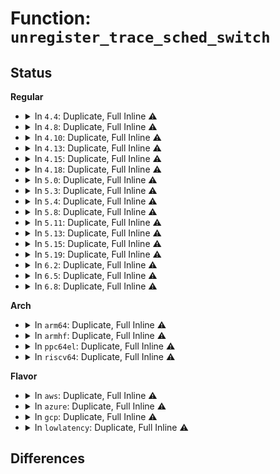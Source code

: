 # Function: <code>unregister_trace_sched_switch</code>

## Status
<b>Regular</b>
<ul>
<li>
<details>
<summary>In <code>4.4</code>: Duplicate, Full Inline ⚠️</summary>

**Collision:** Static Duplication

**Inline:** Full

**Transformation:** False

**Instances:**

```
In kernel/trace/ftrace.c (ffffffff81145b91)
Location: include/trace/events/sched.h:124
Inline: True
Inline callers:
  - kernel/trace/ftrace.c:unregister_ftrace_graph
```
```
In kernel/trace/trace_sched_switch.c (ffffffff81156739)
Location: include/trace/events/sched.h:124
Inline: True
Inline callers:
  - kernel/trace/trace_sched_switch.c:tracing_stop_cmdline_record
```
```
In kernel/trace/trace_sched_wakeup.c (ffffffff811579e0)
Location: include/trace/events/sched.h:124
Inline: True
Inline callers:
  - kernel/trace/trace_sched_wakeup.c:wakeup_tracer_reset
```
```
In kernel/trace/trace_events.c (ffffffff8115f069)
Location: include/trace/events/sched.h:124
Inline: True
Inline callers:
  - kernel/trace/trace_events.c:__ftrace_clear_event_pids
  - kernel/trace/trace_events.c:__ftrace_clear_event_pids
```
</details>
</li>
<li>
<details>
<summary>In <code>4.8</code>: Duplicate, Full Inline ⚠️</summary>

**Collision:** Static Duplication

**Inline:** Full

**Transformation:** False

**Instances:**

```
In kernel/trace/ftrace.c (ffffffff8114e3d0)
Location: include/trace/events/sched.h:124
Inline: True
Inline callers:
  - kernel/trace/ftrace.c:unregister_ftrace_graph
  - kernel/trace/ftrace.c:ftrace_pid_open
```
```
In kernel/trace/trace_sched_switch.c (ffffffff81160fa9)
Location: include/trace/events/sched.h:124
Inline: True
Inline callers:
  - kernel/trace/trace_sched_switch.c:tracing_stop_cmdline_record
```
```
In kernel/trace/trace_sched_wakeup.c (ffffffff81162260)
Location: include/trace/events/sched.h:124
Inline: True
Inline callers:
  - kernel/trace/trace_sched_wakeup.c:wakeup_tracer_reset
```
```
In kernel/trace/trace_events.c (ffffffff81169969)
Location: include/trace/events/sched.h:124
Inline: True
Inline callers:
  - kernel/trace/trace_events.c:__ftrace_clear_event_pids
  - kernel/trace/trace_events.c:__ftrace_clear_event_pids
```
</details>
</li>
<li>
<details>
<summary>In <code>4.10</code>: Duplicate, Full Inline ⚠️</summary>

**Collision:** Static Duplication

**Inline:** Full

**Transformation:** False

**Instances:**

```
In kernel/trace/ftrace.c (ffffffff81158310)
Location: include/trace/events/sched.h:124
Inline: True
Inline callers:
  - kernel/trace/ftrace.c:unregister_ftrace_graph
  - kernel/trace/ftrace.c:ftrace_pid_open
```
```
In kernel/trace/trace_sched_switch.c (ffffffff8116ba09)
Location: include/trace/events/sched.h:124
Inline: True
Inline callers:
  - kernel/trace/trace_sched_switch.c:tracing_stop_cmdline_record
```
```
In kernel/trace/trace_sched_wakeup.c (ffffffff8116cdc0)
Location: include/trace/events/sched.h:124
Inline: True
Inline callers:
  - kernel/trace/trace_sched_wakeup.c:wakeup_tracer_reset
```
```
In kernel/trace/trace_events.c (ffffffff81174e29)
Location: include/trace/events/sched.h:124
Inline: True
Inline callers:
  - kernel/trace/trace_events.c:__ftrace_clear_event_pids
  - kernel/trace/trace_events.c:__ftrace_clear_event_pids
```
</details>
</li>
<li>
<details>
<summary>In <code>4.13</code>: Duplicate, Full Inline ⚠️</summary>

**Collision:** Static Duplication

**Inline:** Full

**Transformation:** False

**Instances:**

```
In kernel/trace/ftrace.c (ffffffff8115b660)
Location: include/trace/events/sched.h:124
Inline: True
Inline callers:
  - kernel/trace/ftrace.c:unregister_ftrace_graph
  - kernel/trace/ftrace.c:clear_ftrace_pids
```
```
In kernel/trace/trace_sched_switch.c (ffffffff8116eaa1)
Location: include/trace/events/sched.h:124
Inline: True
Inline callers:
  - kernel/trace/trace_sched_switch.c:tracing_sched_unregister
```
```
In kernel/trace/trace_sched_wakeup.c (ffffffff8116fee0)
Location: include/trace/events/sched.h:124
Inline: True
Inline callers:
  - kernel/trace/trace_sched_wakeup.c:wakeup_tracer_reset
```
```
In kernel/trace/trace_events.c (ffffffff81177a79)
Location: include/trace/events/sched.h:124
Inline: True
Inline callers:
  - kernel/trace/trace_events.c:__ftrace_clear_event_pids
  - kernel/trace/trace_events.c:__ftrace_clear_event_pids
```
</details>
</li>
<li>
<details>
<summary>In <code>4.15</code>: Duplicate, Full Inline ⚠️</summary>

**Collision:** Static Duplication

**Inline:** Full

**Transformation:** False

**Instances:**

```
In kernel/trace/ftrace.c (ffffffff81168750)
Location: include/trace/events/sched.h:128
Inline: True
Inline callers:
  - kernel/trace/ftrace.c:unregister_ftrace_graph
  - kernel/trace/ftrace.c:clear_ftrace_pids
```
```
In kernel/trace/trace_sched_switch.c (ffffffff8117bb91)
Location: include/trace/events/sched.h:128
Inline: True
Inline callers:
  - kernel/trace/trace_sched_switch.c:tracing_sched_unregister
```
```
In kernel/trace/trace_sched_wakeup.c (ffffffff8117d060)
Location: include/trace/events/sched.h:128
Inline: True
Inline callers:
  - kernel/trace/trace_sched_wakeup.c:wakeup_tracer_reset
```
```
In kernel/trace/trace_events.c (ffffffff81185119)
Location: include/trace/events/sched.h:128
Inline: True
Inline callers:
  - kernel/trace/trace_events.c:__ftrace_clear_event_pids
  - kernel/trace/trace_events.c:__ftrace_clear_event_pids
```
</details>
</li>
<li>
<details>
<summary>In <code>4.18</code>: Duplicate, Full Inline ⚠️</summary>

**Collision:** Static Duplication

**Inline:** Full

**Transformation:** False

**Instances:**

```
In kernel/trace/ftrace.c (ffffffff81177420)
Location: include/trace/events/sched.h:128
Inline: True
Inline callers:
  - kernel/trace/ftrace.c:unregister_ftrace_graph
  - kernel/trace/ftrace.c:clear_ftrace_pids
```
```
In kernel/trace/trace_sched_switch.c (ffffffff8118ac80)
Location: include/trace/events/sched.h:128
Inline: True
Inline callers:
  - kernel/trace/trace_sched_switch.c:tracing_sched_unregister
```
```
In kernel/trace/trace_sched_wakeup.c (ffffffff8118c380)
Location: include/trace/events/sched.h:128
Inline: True
Inline callers:
  - kernel/trace/trace_sched_wakeup.c:wakeup_tracer_reset
```
```
In kernel/trace/trace_events.c (ffffffff81194199)
Location: include/trace/events/sched.h:128
Inline: True
Inline callers:
  - kernel/trace/trace_events.c:__ftrace_clear_event_pids
  - kernel/trace/trace_events.c:__ftrace_clear_event_pids
```
</details>
</li>
<li>
<details>
<summary>In <code>5.0</code>: Duplicate, Full Inline ⚠️</summary>

**Collision:** Static Duplication

**Inline:** Full

**Transformation:** False

**Instances:**

```
In kernel/trace/ftrace.c (ffffffff8117e2fb)
Location: include/trace/events/sched.h:138
Inline: True
Inline callers:
  - kernel/trace/ftrace.c:clear_ftrace_pids
```
```
In kernel/trace/trace_sched_switch.c (ffffffff811985e0)
Location: include/trace/events/sched.h:138
Inline: True
Inline callers:
  - kernel/trace/trace_sched_switch.c:tracing_sched_unregister
```
```
In kernel/trace/trace_sched_wakeup.c (ffffffff81199ad0)
Location: include/trace/events/sched.h:138
Inline: True
Inline callers:
  - kernel/trace/trace_sched_wakeup.c:wakeup_tracer_reset
```
```
In kernel/trace/fgraph.c (ffffffff811a0b80)
Location: include/trace/events/sched.h:138
Inline: True
Inline callers:
  - kernel/trace/fgraph.c:unregister_ftrace_graph
```
```
In kernel/trace/trace_events.c (ffffffff811a24a9)
Location: include/trace/events/sched.h:138
Inline: True
Inline callers:
  - kernel/trace/trace_events.c:__ftrace_clear_event_pids
  - kernel/trace/trace_events.c:__ftrace_clear_event_pids
```
</details>
</li>
<li>
<details>
<summary>In <code>5.3</code>: Duplicate, Full Inline ⚠️</summary>

**Collision:** Static Duplication

**Inline:** Full

**Transformation:** False

**Instances:**

```
In kernel/trace/ftrace.c (ffffffff8118b399)
Location: include/trace/events/sched.h:138
Inline: True
Inline callers:
  - kernel/trace/ftrace.c:clear_ftrace_pids
```
```
In kernel/trace/trace_sched_switch.c (ffffffff811a6170)
Location: include/trace/events/sched.h:138
Inline: True
Inline callers:
  - kernel/trace/trace_sched_switch.c:tracing_sched_unregister
```
```
In kernel/trace/trace_sched_wakeup.c (ffffffff811a7710)
Location: include/trace/events/sched.h:138
Inline: True
Inline callers:
  - kernel/trace/trace_sched_wakeup.c:wakeup_tracer_reset
```
```
In kernel/trace/fgraph.c (ffffffff811aea21)
Location: include/trace/events/sched.h:138
Inline: True
Inline callers:
  - kernel/trace/fgraph.c:unregister_ftrace_graph
```
```
In kernel/trace/trace_events.c (ffffffff811b03c7)
Location: include/trace/events/sched.h:138
Inline: True
Inline callers:
  - kernel/trace/trace_events.c:__ftrace_clear_event_pids
  - kernel/trace/trace_events.c:__ftrace_clear_event_pids
```
</details>
</li>
<li>
<details>
<summary>In <code>5.4</code>: Duplicate, Full Inline ⚠️</summary>

**Collision:** Static Duplication

**Inline:** Full

**Transformation:** False

**Instances:**

```
In kernel/trace/ftrace.c (ffffffff811972c9)
Location: include/trace/events/sched.h:138
Inline: True
Inline callers:
  - kernel/trace/ftrace.c:clear_ftrace_pids
```
```
In kernel/trace/trace_sched_switch.c (ffffffff811b1960)
Location: include/trace/events/sched.h:138
Inline: True
Inline callers:
  - kernel/trace/trace_sched_switch.c:tracing_sched_unregister
```
```
In kernel/trace/trace_sched_wakeup.c (ffffffff811b2f00)
Location: include/trace/events/sched.h:138
Inline: True
Inline callers:
  - kernel/trace/trace_sched_wakeup.c:wakeup_tracer_reset
  - kernel/trace/trace_sched_wakeup.c:__wakeup_tracer_init
```
```
In kernel/trace/fgraph.c (ffffffff811ba1a1)
Location: include/trace/events/sched.h:138
Inline: True
Inline callers:
  - kernel/trace/fgraph.c:unregister_ftrace_graph
```
```
In kernel/trace/trace_events.c (ffffffff811bb897)
Location: include/trace/events/sched.h:138
Inline: True
Inline callers:
  - kernel/trace/trace_events.c:__ftrace_clear_event_pids
  - kernel/trace/trace_events.c:__ftrace_clear_event_pids
```
</details>
</li>
<li>
<details>
<summary>In <code>5.8</code>: Duplicate, Full Inline ⚠️</summary>

**Collision:** Static Duplication

**Inline:** Full

**Transformation:** False

**Instances:**

```
In kernel/trace/ftrace.c (ffffffff811ac8d6)
Location: include/trace/events/sched.h:138
Inline: True
Inline callers:
  - kernel/trace/ftrace.c:clear_ftrace_pids
```
```
In kernel/trace/trace_sched_switch.c (ffffffff811c9d05)
Location: include/trace/events/sched.h:138
Inline: True
Inline callers:
  - kernel/trace/trace_sched_switch.c:tracing_stop_tgid_record
  - kernel/trace/trace_sched_switch.c:tracing_stop_cmdline_record
```
```
In kernel/trace/trace_sched_wakeup.c (ffffffff811cb3b8)
Location: include/trace/events/sched.h:138
Inline: True
Inline callers:
  - kernel/trace/trace_sched_wakeup.c:wakeup_tracer_reset
  - kernel/trace/trace_sched_wakeup.c:start_wakeup_tracer
```
```
In kernel/trace/fgraph.c (ffffffff811d3021)
Location: include/trace/events/sched.h:138
Inline: True
Inline callers:
  - kernel/trace/fgraph.c:unregister_ftrace_graph
```
```
In kernel/trace/trace_events.c (ffffffff811d4afe)
Location: include/trace/events/sched.h:138
Inline: True
Inline callers:
  - kernel/trace/trace_events.c:__ftrace_clear_event_pids
  - kernel/trace/trace_events.c:__ftrace_clear_event_pids
```
</details>
</li>
<li>
<details>
<summary>In <code>5.11</code>: Duplicate, Full Inline ⚠️</summary>

**Collision:** Static Duplication

**Inline:** Full

**Transformation:** False

**Instances:**

```
In kernel/trace/ftrace.c (ffffffff811aa1e6)
Location: include/trace/events/sched.h:222
Inline: True
Inline callers:
  - kernel/trace/ftrace.c:clear_ftrace_pids
```
```
In kernel/trace/trace_sched_switch.c (ffffffff811c73c5)
Location: include/trace/events/sched.h:222
Inline: True
Inline callers:
  - kernel/trace/trace_sched_switch.c:tracing_stop_tgid_record
  - kernel/trace/trace_sched_switch.c:tracing_stop_cmdline_record
```
```
In kernel/trace/trace_sched_wakeup.c (ffffffff811c8a98)
Location: include/trace/events/sched.h:222
Inline: True
Inline callers:
  - kernel/trace/trace_sched_wakeup.c:wakeup_tracer_reset
  - kernel/trace/trace_sched_wakeup.c:start_wakeup_tracer
```
```
In kernel/trace/fgraph.c (ffffffff811d0181)
Location: include/trace/events/sched.h:222
Inline: True
Inline callers:
  - kernel/trace/fgraph.c:unregister_ftrace_graph
```
```
In kernel/trace/trace_events.c (ffffffff811d1c8e)
Location: include/trace/events/sched.h:222
Inline: True
Inline callers:
  - kernel/trace/trace_events.c:__ftrace_clear_event_pids
  - kernel/trace/trace_events.c:__ftrace_clear_event_pids
```
</details>
</li>
<li>
<details>
<summary>In <code>5.13</code>: Duplicate, Full Inline ⚠️</summary>

**Collision:** Static Duplication

**Inline:** Full

**Transformation:** False

**Instances:**

```
In kernel/trace/ftrace.c (ffffffff811aadb8)
Location: include/trace/events/sched.h:222
Inline: True
Inline callers:
  - kernel/trace/ftrace.c:clear_ftrace_pids
```
```
In kernel/trace/trace_sched_switch.c (ffffffff811c84e5)
Location: include/trace/events/sched.h:222
Inline: True
Inline callers:
  - kernel/trace/trace_sched_switch.c:tracing_stop_tgid_record
  - kernel/trace/trace_sched_switch.c:tracing_stop_cmdline_record
```
```
In kernel/trace/trace_sched_wakeup.c (ffffffff811ca0d8)
Location: include/trace/events/sched.h:222
Inline: True
Inline callers:
  - kernel/trace/trace_sched_wakeup.c:wakeup_tracer_reset
  - kernel/trace/trace_sched_wakeup.c:__wakeup_tracer_init
```
```
In kernel/trace/fgraph.c (ffffffff811d1431)
Location: include/trace/events/sched.h:222
Inline: True
Inline callers:
  - kernel/trace/fgraph.c:unregister_ftrace_graph
```
```
In kernel/trace/trace_events.c (ffffffff811d2aa8)
Location: include/trace/events/sched.h:222
Inline: True
Inline callers:
  - kernel/trace/trace_events.c:__ftrace_clear_event_pids
  - kernel/trace/trace_events.c:__ftrace_clear_event_pids
```
</details>
</li>
<li>
<details>
<summary>In <code>5.15</code>: Duplicate, Full Inline ⚠️</summary>

**Collision:** Static Duplication

**Inline:** Full

**Transformation:** False

**Instances:**

```
In kernel/trace/ftrace.c (ffffffff811d4a58)
Location: include/trace/events/sched.h:220
Inline: True
Inline callers:
  - kernel/trace/ftrace.c:clear_ftrace_pids
```
```
In kernel/trace/trace_sched_switch.c (ffffffff811f3eb5)
Location: include/trace/events/sched.h:220
Inline: True
Inline callers:
  - kernel/trace/trace_sched_switch.c:tracing_stop_tgid_record
  - kernel/trace/trace_sched_switch.c:tracing_stop_cmdline_record
```
```
In kernel/trace/trace_sched_wakeup.c (ffffffff811f5ebf)
Location: include/trace/events/sched.h:220
Inline: True
Inline callers:
  - kernel/trace/trace_sched_wakeup.c:wakeup_tracer_reset
  - kernel/trace/trace_sched_wakeup.c:__wakeup_tracer_init
```
```
In kernel/trace/fgraph.c (ffffffff811fe131)
Location: include/trace/events/sched.h:220
Inline: True
Inline callers:
  - kernel/trace/fgraph.c:unregister_ftrace_graph
```
```
In kernel/trace/trace_events.c (ffffffff811ff858)
Location: include/trace/events/sched.h:220
Inline: True
Inline callers:
  - kernel/trace/trace_events.c:__ftrace_clear_event_pids
  - kernel/trace/trace_events.c:__ftrace_clear_event_pids
```
</details>
</li>
<li>
<details>
<summary>In <code>5.19</code>: Duplicate, Full Inline ⚠️</summary>

**Collision:** Static Duplication

**Inline:** Full

**Transformation:** False

**Instances:**

```
In kernel/trace/ftrace.c (ffffffff81209a9d)
Location: include/trace/events/sched.h:222
Inline: True
Inline callers:
  - kernel/trace/ftrace.c:clear_ftrace_pids
```
```
In kernel/trace/trace_sched_switch.c (ffffffff8122d6a1)
Location: include/trace/events/sched.h:222
Inline: True
Inline callers:
  - kernel/trace/trace_sched_switch.c:tracing_stop_tgid_record
  - kernel/trace/trace_sched_switch.c:tracing_stop_cmdline_record
```
```
In kernel/trace/trace_sched_wakeup.c (ffffffff8122f491)
Location: include/trace/events/sched.h:222
Inline: True
Inline callers:
  - kernel/trace/trace_sched_wakeup.c:wakeup_tracer_reset
  - kernel/trace/trace_sched_wakeup.c:__wakeup_tracer_init
```
```
In kernel/trace/fgraph.c (ffffffff81238b11)
Location: include/trace/events/sched.h:222
Inline: True
Inline callers:
  - kernel/trace/fgraph.c:unregister_ftrace_graph
```
```
In kernel/trace/trace_events.c (ffffffff81239e9a)
Location: include/trace/events/sched.h:222
Inline: True
Inline callers:
  - kernel/trace/trace_events.c:__ftrace_clear_event_pids
  - kernel/trace/trace_events.c:__ftrace_clear_event_pids
```
</details>
</li>
<li>
<details>
<summary>In <code>6.2</code>: Duplicate, Full Inline ⚠️</summary>

**Collision:** Static Duplication

**Inline:** Full

**Transformation:** False

**Instances:**

```
In kernel/trace/ftrace.c (ffffffff81252b82)
Location: include/trace/events/sched.h:222
Inline: True
Inline callers:
  - kernel/trace/ftrace.c:clear_ftrace_pids
```
```
In kernel/trace/trace_sched_switch.c (ffffffff81279431)
Location: include/trace/events/sched.h:222
Inline: True
Inline callers:
  - kernel/trace/trace_sched_switch.c:tracing_stop_tgid_record
  - kernel/trace/trace_sched_switch.c:tracing_stop_cmdline_record
```
```
In kernel/trace/trace_sched_wakeup.c (ffffffff8127b5d1)
Location: include/trace/events/sched.h:222
Inline: True
Inline callers:
  - kernel/trace/trace_sched_wakeup.c:wakeup_tracer_reset
  - kernel/trace/trace_sched_wakeup.c:__wakeup_tracer_init
```
```
In kernel/trace/fgraph.c (ffffffff81285a01)
Location: include/trace/events/sched.h:222
Inline: True
Inline callers:
  - kernel/trace/fgraph.c:unregister_ftrace_graph
```
```
In kernel/trace/trace_events.c (ffffffff81287287)
Location: include/trace/events/sched.h:222
Inline: True
Inline callers:
  - kernel/trace/trace_events.c:__ftrace_clear_event_pids
  - kernel/trace/trace_events.c:__ftrace_clear_event_pids
```
```
In kernel/trace/rv/monitors/wwnr/wwnr.c (ffffffff812bce51)
Location: include/trace/events/sched.h:222
Inline: True
Inline callers:
  - kernel/trace/rv/monitors/wwnr/wwnr.c:disable_wwnr
```
</details>
</li>
<li>
<details>
<summary>In <code>6.5</code>: Duplicate, Full Inline ⚠️</summary>

**Collision:** Static Duplication

**Inline:** Full

**Transformation:** False

**Instances:**

```
In kernel/trace/ftrace.c (ffffffff8126a11b)
Location: include/trace/events/sched.h:222
Inline: True
Inline callers:
  - kernel/trace/ftrace.c:clear_ftrace_pids
```
```
In kernel/trace/trace_sched_switch.c (ffffffff81290e71)
Location: include/trace/events/sched.h:222
Inline: True
Inline callers:
  - kernel/trace/trace_sched_switch.c:tracing_stop_tgid_record
  - kernel/trace/trace_sched_switch.c:tracing_stop_cmdline_record
```
```
In kernel/trace/trace_sched_wakeup.c (ffffffff812930f1)
Location: include/trace/events/sched.h:222
Inline: True
Inline callers:
  - kernel/trace/trace_sched_wakeup.c:wakeup_tracer_reset
  - kernel/trace/trace_sched_wakeup.c:__wakeup_tracer_init
```
```
In kernel/trace/trace_osnoise.c (ffffffff81299566)
Location: include/trace/events/sched.h:222
Inline: True
Inline callers:
  - kernel/trace/trace_osnoise.c:osnoise_workload_start
  - kernel/trace/trace_osnoise.c:osnoise_hook_events
```
```
In kernel/trace/fgraph.c (ffffffff812a26c1)
Location: include/trace/events/sched.h:222
Inline: True
Inline callers:
  - kernel/trace/fgraph.c:unregister_ftrace_graph
```
```
In kernel/trace/trace_events.c (ffffffff812a3fc7)
Location: include/trace/events/sched.h:222
Inline: True
Inline callers:
  - kernel/trace/trace_events.c:__ftrace_clear_event_pids
  - kernel/trace/trace_events.c:__ftrace_clear_event_pids
```
```
In kernel/trace/rv/monitors/wwnr/wwnr.c (ffffffff812e3a1d)
Location: include/trace/events/sched.h:222
Inline: True
Inline callers:
  - kernel/trace/rv/monitors/wwnr/wwnr.c:disable_wwnr
```
</details>
</li>
<li>
<details>
<summary>In <code>6.8</code>: Duplicate, Full Inline ⚠️</summary>

**Collision:** Static Duplication

**Inline:** Full

**Transformation:** False

**Instances:**

```
In kernel/trace/ftrace.c (ffffffff8128428b)
Location: include/trace/events/sched.h:222
Inline: True
Inline callers:
  - kernel/trace/ftrace.c:clear_ftrace_pids
```
```
In kernel/trace/trace_sched_switch.c (ffffffff812ac481)
Location: include/trace/events/sched.h:222
Inline: True
Inline callers:
  - kernel/trace/trace_sched_switch.c:tracing_stop_tgid_record
  - kernel/trace/trace_sched_switch.c:tracing_stop_cmdline_record
```
```
In kernel/trace/trace_sched_wakeup.c (ffffffff812aec21)
Location: include/trace/events/sched.h:222
Inline: True
Inline callers:
  - kernel/trace/trace_sched_wakeup.c:wakeup_tracer_reset
  - kernel/trace/trace_sched_wakeup.c:__wakeup_tracer_init
```
```
In kernel/trace/trace_osnoise.c (ffffffff812b4be6)
Location: include/trace/events/sched.h:222
Inline: True
Inline callers:
  - kernel/trace/trace_osnoise.c:osnoise_workload_start
  - kernel/trace/trace_osnoise.c:osnoise_hook_events
```
```
In kernel/trace/fgraph.c (ffffffff812bdec1)
Location: include/trace/events/sched.h:222
Inline: True
Inline callers:
  - kernel/trace/fgraph.c:unregister_ftrace_graph
```
```
In kernel/trace/trace_events.c (ffffffff812bf927)
Location: include/trace/events/sched.h:222
Inline: True
Inline callers:
  - kernel/trace/trace_events.c:__ftrace_clear_event_pids
  - kernel/trace/trace_events.c:__ftrace_clear_event_pids
```
```
In kernel/trace/rv/monitors/wwnr/wwnr.c (ffffffff81301a9d)
Location: include/trace/events/sched.h:222
Inline: True
Inline callers:
  - kernel/trace/rv/monitors/wwnr/wwnr.c:disable_wwnr
```
</details>
</li>
</ul>
<b>Arch</b>
<ul>
<li>
<details>
<summary>In <code>arm64</code>: Duplicate, Full Inline ⚠️</summary>

**Collision:** Static Duplication

**Inline:** Full

**Transformation:** False

**Instances:**

```
In kernel/trace/ftrace.c (ffff80001020f6ec)
Location: include/trace/events/sched.h:138
Inline: True
Inline callers:
  - kernel/trace/ftrace.c:clear_ftrace_pids
```
```
In kernel/trace/trace_sched_switch.c (ffff80001022f748)
Location: include/trace/events/sched.h:138
Inline: True
Inline callers:
  - kernel/trace/trace_sched_switch.c:tracing_sched_unregister
```
```
In kernel/trace/trace_sched_wakeup.c (ffff800010230c18)
Location: include/trace/events/sched.h:138
Inline: True
Inline callers:
  - kernel/trace/trace_sched_wakeup.c:wakeup_tracer_reset
  - kernel/trace/trace_sched_wakeup.c:__wakeup_tracer_init
```
```
In kernel/trace/fgraph.c (ffff800010238a08)
Location: include/trace/events/sched.h:138
Inline: True
Inline callers:
  - kernel/trace/fgraph.c:unregister_ftrace_graph
```
```
In kernel/trace/trace_events.c (ffff80001023aac4)
Location: include/trace/events/sched.h:138
Inline: True
Inline callers:
  - kernel/trace/trace_events.c:__ftrace_clear_event_pids
  - kernel/trace/trace_events.c:__ftrace_clear_event_pids
```
</details>
</li>
<li>
<details>
<summary>In <code>armhf</code>: Duplicate, Full Inline ⚠️</summary>

**Collision:** Static Duplication

**Inline:** Full

**Transformation:** False

**Instances:**

```
In kernel/trace/ftrace.c (c044ebb4)
Location: include/trace/events/sched.h:138
Inline: True
Inline callers:
  - kernel/trace/ftrace.c:clear_ftrace_pids
```
```
In kernel/trace/trace_sched_switch.c (c046b3f4)
Location: include/trace/events/sched.h:138
Inline: True
Inline callers:
  - kernel/trace/trace_sched_switch.c:tracing_sched_unregister
```
```
In kernel/trace/trace_sched_wakeup.c (c046cc3c)
Location: include/trace/events/sched.h:138
Inline: True
Inline callers:
  - kernel/trace/trace_sched_wakeup.c:wakeup_tracer_reset
  - kernel/trace/trace_sched_wakeup.c:__wakeup_tracer_init
```
```
In kernel/trace/fgraph.c (c04745e4)
Location: include/trace/events/sched.h:138
Inline: True
Inline callers:
  - kernel/trace/fgraph.c:unregister_ftrace_graph
```
```
In kernel/trace/trace_events.c (c047556c)
Location: include/trace/events/sched.h:138
Inline: True
Inline callers:
  - kernel/trace/trace_events.c:__ftrace_clear_event_pids
  - kernel/trace/trace_events.c:__ftrace_clear_event_pids
```
</details>
</li>
<li>
<details>
<summary>In <code>ppc64el</code>: Duplicate, Full Inline ⚠️</summary>

**Collision:** Static Duplication

**Inline:** Full

**Transformation:** False

**Instances:**

```
In kernel/trace/ftrace.c (c00000000028e64c)
Location: include/trace/events/sched.h:138
Inline: True
Inline callers:
  - kernel/trace/ftrace.c:clear_ftrace_pids
```
```
In kernel/trace/trace_sched_switch.c (c0000000002b9188)
Location: include/trace/events/sched.h:138
Inline: True
Inline callers:
  - kernel/trace/trace_sched_switch.c:tracing_sched_unregister
```
```
In kernel/trace/trace_sched_wakeup.c (c0000000002bb48c)
Location: include/trace/events/sched.h:138
Inline: True
Inline callers:
  - kernel/trace/trace_sched_wakeup.c:wakeup_tracer_reset
  - kernel/trace/trace_sched_wakeup.c:__wakeup_tracer_init
```
```
In kernel/trace/fgraph.c (c0000000002c4f88)
Location: include/trace/events/sched.h:138
Inline: True
Inline callers:
  - kernel/trace/fgraph.c:unregister_ftrace_graph
```
```
In kernel/trace/trace_events.c (c0000000002c7f7c)
Location: include/trace/events/sched.h:138
Inline: True
Inline callers:
  - kernel/trace/trace_events.c:__ftrace_clear_event_pids
  - kernel/trace/trace_events.c:__ftrace_clear_event_pids
```
</details>
</li>
<li>
<details>
<summary>In <code>riscv64</code>: Duplicate, Full Inline ⚠️</summary>

**Collision:** Static Duplication

**Inline:** Full

**Transformation:** False

**Instances:**

```
In kernel/trace/ftrace.c (ffffffe00017044a)
Location: include/trace/events/sched.h:138
Inline: True
Inline callers:
  - kernel/trace/ftrace.c:clear_ftrace_pids
```
```
In kernel/trace/trace_sched_switch.c (ffffffe00018778c)
Location: include/trace/events/sched.h:138
Inline: True
Inline callers:
  - kernel/trace/trace_sched_switch.c:tracing_sched_unregister
```
```
In kernel/trace/trace_sched_wakeup.c (ffffffe0001889ae)
Location: include/trace/events/sched.h:138
Inline: True
Inline callers:
  - kernel/trace/trace_sched_wakeup.c:wakeup_tracer_reset
  - kernel/trace/trace_sched_wakeup.c:__wakeup_tracer_init
```
```
In kernel/trace/fgraph.c (ffffffe00018f820)
Location: include/trace/events/sched.h:138
Inline: True
Inline callers:
  - kernel/trace/fgraph.c:unregister_ftrace_graph
```
```
In kernel/trace/trace_events.c (ffffffe000190d68)
Location: include/trace/events/sched.h:138
Inline: True
Inline callers:
  - kernel/trace/trace_events.c:__ftrace_clear_event_pids
  - kernel/trace/trace_events.c:__ftrace_clear_event_pids
```
</details>
</li>
</ul>
<b>Flavor</b>
<ul>
<li>
<details>
<summary>In <code>aws</code>: Duplicate, Full Inline ⚠️</summary>

**Collision:** Static Duplication

**Inline:** Full

**Transformation:** False

**Instances:**

```
In kernel/trace/ftrace.c (ffffffff8118f8e9)
Location: include/trace/events/sched.h:138
Inline: True
Inline callers:
  - kernel/trace/ftrace.c:clear_ftrace_pids
```
```
In kernel/trace/trace_sched_switch.c (ffffffff811a9f80)
Location: include/trace/events/sched.h:138
Inline: True
Inline callers:
  - kernel/trace/trace_sched_switch.c:tracing_sched_unregister
```
```
In kernel/trace/trace_sched_wakeup.c (ffffffff811ab520)
Location: include/trace/events/sched.h:138
Inline: True
Inline callers:
  - kernel/trace/trace_sched_wakeup.c:wakeup_tracer_reset
  - kernel/trace/trace_sched_wakeup.c:__wakeup_tracer_init
```
```
In kernel/trace/fgraph.c (ffffffff811b27c1)
Location: include/trace/events/sched.h:138
Inline: True
Inline callers:
  - kernel/trace/fgraph.c:unregister_ftrace_graph
```
```
In kernel/trace/trace_events.c (ffffffff811b3eb7)
Location: include/trace/events/sched.h:138
Inline: True
Inline callers:
  - kernel/trace/trace_events.c:__ftrace_clear_event_pids
  - kernel/trace/trace_events.c:__ftrace_clear_event_pids
```
</details>
</li>
<li>
<details>
<summary>In <code>azure</code>: Duplicate, Full Inline ⚠️</summary>

**Collision:** Static Duplication

**Inline:** Full

**Transformation:** False

**Instances:**

```
In kernel/trace/ftrace.c (ffffffff81182a29)
Location: include/trace/events/sched.h:138
Inline: True
Inline callers:
  - kernel/trace/ftrace.c:clear_ftrace_pids
```
```
In kernel/trace/trace_sched_switch.c (ffffffff8119cf00)
Location: include/trace/events/sched.h:138
Inline: True
Inline callers:
  - kernel/trace/trace_sched_switch.c:tracing_sched_unregister
```
```
In kernel/trace/trace_sched_wakeup.c (ffffffff8119e0d0)
Location: include/trace/events/sched.h:138
Inline: True
Inline callers:
  - kernel/trace/trace_sched_wakeup.c:wakeup_tracer_reset
  - kernel/trace/trace_sched_wakeup.c:__wakeup_tracer_init
```
```
In kernel/trace/fgraph.c (ffffffff811a55d1)
Location: include/trace/events/sched.h:138
Inline: True
Inline callers:
  - kernel/trace/fgraph.c:unregister_ftrace_graph
```
```
In kernel/trace/trace_events.c (ffffffff811a6cb7)
Location: include/trace/events/sched.h:138
Inline: True
Inline callers:
  - kernel/trace/trace_events.c:__ftrace_clear_event_pids
  - kernel/trace/trace_events.c:__ftrace_clear_event_pids
```
</details>
</li>
<li>
<details>
<summary>In <code>gcp</code>: Duplicate, Full Inline ⚠️</summary>

**Collision:** Static Duplication

**Inline:** Full

**Transformation:** False

**Instances:**

```
In kernel/trace/ftrace.c (ffffffff8118d6b9)
Location: include/trace/events/sched.h:138
Inline: True
Inline callers:
  - kernel/trace/ftrace.c:clear_ftrace_pids
```
```
In kernel/trace/trace_sched_switch.c (ffffffff811a7d50)
Location: include/trace/events/sched.h:138
Inline: True
Inline callers:
  - kernel/trace/trace_sched_switch.c:tracing_sched_unregister
```
```
In kernel/trace/trace_sched_wakeup.c (ffffffff811a92f0)
Location: include/trace/events/sched.h:138
Inline: True
Inline callers:
  - kernel/trace/trace_sched_wakeup.c:wakeup_tracer_reset
  - kernel/trace/trace_sched_wakeup.c:__wakeup_tracer_init
```
```
In kernel/trace/fgraph.c (ffffffff811b0591)
Location: include/trace/events/sched.h:138
Inline: True
Inline callers:
  - kernel/trace/fgraph.c:unregister_ftrace_graph
```
```
In kernel/trace/trace_events.c (ffffffff811b1c87)
Location: include/trace/events/sched.h:138
Inline: True
Inline callers:
  - kernel/trace/trace_events.c:__ftrace_clear_event_pids
  - kernel/trace/trace_events.c:__ftrace_clear_event_pids
```
</details>
</li>
<li>
<details>
<summary>In <code>lowlatency</code>: Duplicate, Full Inline ⚠️</summary>

**Collision:** Static Duplication

**Inline:** Full

**Transformation:** False

**Instances:**

```
In kernel/trace/ftrace.c (ffffffff8119b249)
Location: include/trace/events/sched.h:138
Inline: True
Inline callers:
  - kernel/trace/ftrace.c:clear_ftrace_pids
```
```
In kernel/trace/trace_sched_switch.c (ffffffff811b5af0)
Location: include/trace/events/sched.h:138
Inline: True
Inline callers:
  - kernel/trace/trace_sched_switch.c:tracing_sched_unregister
```
```
In kernel/trace/trace_sched_wakeup.c (ffffffff811b7130)
Location: include/trace/events/sched.h:138
Inline: True
Inline callers:
  - kernel/trace/trace_sched_wakeup.c:wakeup_tracer_reset
  - kernel/trace/trace_sched_wakeup.c:__wakeup_tracer_init
```
```
In kernel/trace/fgraph.c (ffffffff811be621)
Location: include/trace/events/sched.h:138
Inline: True
Inline callers:
  - kernel/trace/fgraph.c:unregister_ftrace_graph
```
```
In kernel/trace/trace_events.c (ffffffff811bfd27)
Location: include/trace/events/sched.h:138
Inline: True
Inline callers:
  - kernel/trace/trace_events.c:__ftrace_clear_event_pids
  - kernel/trace/trace_events.c:__ftrace_clear_event_pids
```
</details>
</li>
</ul>

## Differences
